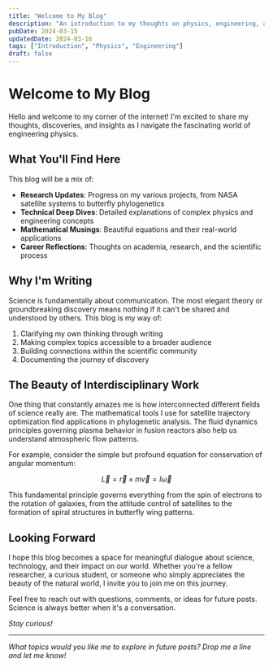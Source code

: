 ```yaml
---
title: "Welcome to My Blog"
description: "An introduction to my thoughts on physics, engineering, and the scientific process."
pubDate: 2024-03-15
updatedDate: 2024-03-16
tags: ["Introduction", "Physics", "Engineering"]
draft: false
---
```


# Welcome to My Blog

Hello and welcome to my corner of the internet! I'm excited to share my thoughts, discoveries, and insights as I navigate the fascinating world of engineering physics.

## What You'll Find Here

This blog will be a mix of:

- **Research Updates**: Progress on my various projects, from NASA satellite systems to butterfly phylogenetics
- **Technical Deep Dives**: Detailed explanations of complex physics and engineering concepts
- **Mathematical Musings**: Beautiful equations and their real-world applications
- **Career Reflections**: Thoughts on academia, research, and the scientific process

## Why I'm Writing

Science is fundamentally about communication. The most elegant theory or groundbreaking discovery means nothing if it can't be shared and understood by others. This blog is my way of:

1. Clarifying my own thinking through writing
2. Making complex topics accessible to a broader audience
3. Building connections within the scientific community
4. Documenting the journey of discovery

## The Beauty of Interdisciplinary Work

One thing that constantly amazes me is how interconnected different fields of science really are. The mathematical tools I use for satellite trajectory optimization find applications in phylogenetic analysis. The fluid dynamics principles governing plasma behavior in fusion reactors also help us understand atmospheric flow patterns.

For example, consider the simple but profound equation for conservation of angular momentum:

$$\vec{L} = \vec{r} \times m\vec{v} = I\vec{\omega}$$

This fundamental principle governs everything from the spin of electrons to the rotation of galaxies, from the attitude control of satellites to the formation of spiral structures in butterfly wing patterns.

## Looking Forward

I hope this blog becomes a space for meaningful dialogue about science, technology, and their impact on our world. Whether you're a fellow researcher, a curious student, or someone who simply appreciates the beauty of the natural world, I invite you to join me on this journey.

Feel free to reach out with questions, comments, or ideas for future posts. Science is always better when it's a conversation.

*Stay curious!*

---

*What topics would you like me to explore in future posts? Drop me a line and let me know!*
